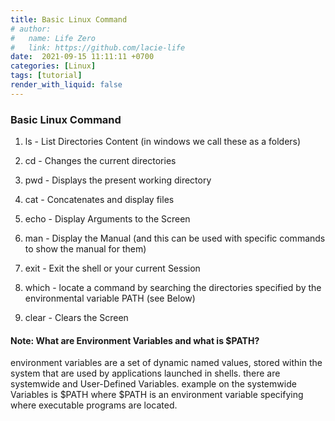 ```yaml
---
title: Basic Linux Command
# author:
#   name: Life Zero
#   link: https://github.com/lacie-life
date:  2021-09-15 11:11:11 +0700
categories: [Linux]
tags: [tutorial]
render_with_liquid: false
---
```


### Basic Linux Command

1. ls - List Directories Content (in windows we call these as a folders)

2. cd - Changes the current directories

3. pwd - Displays the present working directory

4. cat - Concatenates and display files

5. echo - Display Arguments to the Screen

6. man - Display the Manual (and this can be used with specific commands to show the manual for them)

7. exit - Exit the shell or your current Session

8. which - locate a command by searching the directories specified by the environmental variable PATH (see Below)

9. clear - Clears the Screen

#### Note: What are Environment Variables and what is $PATH?

environment variables are a set of dynamic named values, stored within the system that are used by applications launched in shells.
there are systemwide and User-Defined Variables.
example on the systemwide Variables is $PATH where $PATH is an environment variable specifying where executable programs are located.

